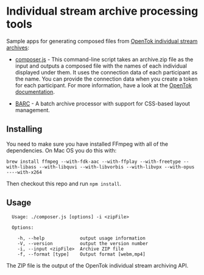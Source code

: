 # Individual stream archive processing tools

Sample apps for generating composed files from [OpenTok individual stream
archives](https://tokbox.com/developer/guides/archiving/#individual-stream-and-composed-archives):

* [composer.js](composer.js) - This command-line script takes an archive.zip file as
  the input and outputs a composed file with the names of each individual displayed 
  under them. It uses the connection data of each participant as the name. You can
  provide the connection data when you create a token for each participant. For more
  information, have a look at the
  [OpenTok documentation](https://tokbox.com/developer/sdks/js/reference/Connection.html).

* [BARC](https://github.com/wobbals/barc) - A batch archive processor with support
  for CSS-based layout management.

## Installing

You need to make sure you have installed FFmpeg with all of the dependencies. On Mac OS you do this with:

`brew install ffmpeg --with-fdk-aac --with-ffplay --with-freetype --with-libass --with-libquvi --with-libvorbis --with-libvpx --with-opus ----with-x264`

Then checkout this repo and run `npm install`.

## Usage

```
  Usage: ./composer.js [options] -i <zipFile>

  Options:

    -h, --help             output usage information
    -V, --version          output the version number
    -i, --input <zipFile>  Archive ZIP file
    -f, --format [type]    Output format [webm,mp4]
```

The ZIP file is the output of the OpenTok individual stream archiving API.
